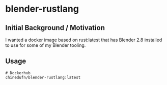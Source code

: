 # blender-rustlang

## Initial Background / Motivation

I wanted a docker image based on rust:latest that has Blender 2.8 installed to use for some
of my Blender tooling.

## Usage

```
# Dockerhub
chinedufn/blender-rustlang:latest
```
